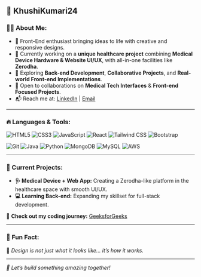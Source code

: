 ## 🚀 KhushiKumari24

### 👩‍💻 About Me:
- 🎯 Front-End enthusiast bringing ideas to life with creative and responsive designs.
- 🔧 Currently working on a **unique healthcare project** combining **Medical Device Hardware & Website UI/UX**, with all-in-one facilities like **Zerodha**.
- 🌱 Exploring **Back-end Development**, **Collaborative Projects**, and **Real-world Front-end Implementations**.
- 🤝 Open to collaborations on **Medical Tech Interfaces** & **Front-end Focused Projects**.
- 📬 Reach me at: [LinkedIn](https://www.linkedin.com/in/khushi-kumari-b10544251/) | [Email](mailto:khushikumari.kj24@gmail.com)

---

### 🔥 Languages & Tools:

![HTML5](https://img.shields.io/badge/HTML5-E34F26?style=for-the-badge&logo=html5&logoColor=white)
![CSS3](https://img.shields.io/badge/CSS3-1572B6?style=for-the-badge&logo=css3&logoColor=white)
![JavaScript](https://img.shields.io/badge/JavaScript-F7DF1E?style=for-the-badge&logo=javascript&logoColor=black)
![React](https://img.shields.io/badge/React-61DAFB?style=for-the-badge&logo=react&logoColor=black)
![Tailwind CSS](https://img.shields.io/badge/TailwindCSS-38B2AC?style=for-the-badge&logo=tailwind-css&logoColor=white)
![Bootstrap](https://img.shields.io/badge/Bootstrap-563D7C?style=for-the-badge&logo=bootstrap&logoColor=white)

![Git](https://img.shields.io/badge/Git-F05032?style=for-the-badge&logo=git&logoColor=white)
![Java](https://img.shields.io/badge/Java-ED8B00?style=for-the-badge&logo=java&logoColor=white)
![Python](https://img.shields.io/badge/Python-3776AB?style=for-the-badge&logo=python&logoColor=white)
![MongoDB](https://img.shields.io/badge/MongoDB-4EA94B?style=for-the-badge&logo=mongodb&logoColor=white)
![MySQL](https://img.shields.io/badge/MySQL-4479A1?style=for-the-badge&logo=mysql&logoColor=white)
![AWS](https://img.shields.io/badge/AWS-232F3E?style=for-the-badge&logo=amazon-aws&logoColor=white)

---

### 🚧 Current Projects:
- **🩺 Medical Device + Web App:** Creating a Zerodha-like platform in the healthcare space with smooth UI/UX.
- **💻 Learning Back-end:** Expanding my skillset for full-stack development.

📌 **Check out my coding journey:** [GeeksforGeeks](https://www.geeksforgeeks.org/user/khushikumovh4/)

---

### 🌟 Fun Fact:
💫 _Design is not just what it looks like… it’s how it works._

---

_🚀 Let’s build something amazing together!_

